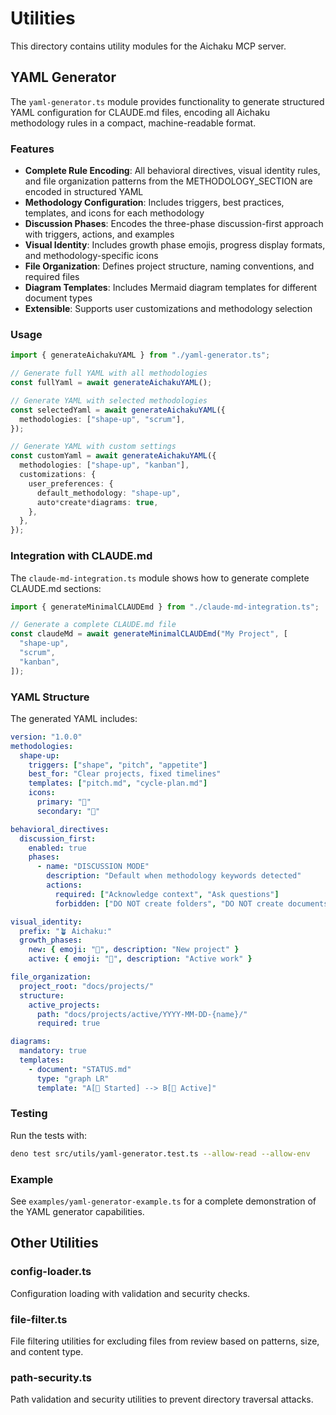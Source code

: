 # Utilities

This directory contains utility modules for the Aichaku MCP server.

## YAML Generator

The `yaml-generator.ts` module provides functionality to generate structured
YAML configuration for CLAUDE.md files, encoding all Aichaku methodology rules
in a compact, machine-readable format.

### Features

- **Complete Rule Encoding**: All behavioral directives, visual identity rules,
  and file organization patterns from the METHODOLOGY_SECTION are encoded in
  structured YAML
- **Methodology Configuration**: Includes triggers, best practices, templates,
  and icons for each methodology
- **Discussion Phases**: Encodes the three-phase discussion-first approach with
  triggers, actions, and examples
- **Visual Identity**: Includes growth phase emojis, progress display formats,
  and methodology-specific icons
- **File Organization**: Defines project structure, naming conventions, and
  required files
- **Diagram Templates**: Includes Mermaid diagram templates for different
  document types
- **Extensible**: Supports user customizations and methodology selection

### Usage

```typescript
import { generateAichakuYAML } from "./yaml-generator.ts";

// Generate full YAML with all methodologies
const fullYaml = await generateAichakuYAML();

// Generate YAML with selected methodologies
const selectedYaml = await generateAichakuYAML({
  methodologies: ["shape-up", "scrum"],
});

// Generate YAML with custom settings
const customYaml = await generateAichakuYAML({
  methodologies: ["shape-up", "kanban"],
  customizations: {
    user_preferences: {
      default_methodology: "shape-up",
      auto*create*diagrams: true,
    },
  },
});
```

### Integration with CLAUDE.md

The `claude-md-integration.ts` module shows how to generate complete CLAUDE.md
sections:

```typescript
import { generateMinimalCLAUDEmd } from "./claude-md-integration.ts";

// Generate a complete CLAUDE.md file
const claudeMd = await generateMinimalCLAUDEmd("My Project", [
  "shape-up",
  "scrum",
  "kanban",
]);
```

### YAML Structure

The generated YAML includes:

```yaml
version: "1.0.0"
methodologies:
  shape-up:
    triggers: ["shape", "pitch", "appetite"]
    best_for: "Clear projects, fixed timelines"
    templates: ["pitch.md", "cycle-plan.md"]
    icons:
      primary: "🎯"
      secondary: "🔨"

behavioral_directives:
  discussion_first:
    enabled: true
    phases:
      - name: "DISCUSSION MODE"
        description: "Default when methodology keywords detected"
        actions:
          required: ["Acknowledge context", "Ask questions"]
          forbidden: ["DO NOT create folders", "DO NOT create documents"]

visual_identity:
  prefix: "🪴 Aichaku:"
  growth_phases:
    new: { emoji: "🌱", description: "New project" }
    active: { emoji: "🌿", description: "Active work" }

file_organization:
  project_root: "docs/projects/"
  structure:
    active_projects:
      path: "docs/projects/active/YYYY-MM-DD-{name}/"
      required: true

diagrams:
  mandatory: true
  templates:
    - document: "STATUS.md"
      type: "graph LR"
      template: "A[🌱 Started] --> B[🌿 Active]"
```

### Testing

Run the tests with:

```bash
deno test src/utils/yaml-generator.test.ts --allow-read --allow-env
```

### Example

See `examples/yaml-generator-example.ts` for a complete demonstration of the
YAML generator capabilities.

## Other Utilities

### config-loader.ts

Configuration loading with validation and security checks.

### file-filter.ts

File filtering utilities for excluding files from review based on patterns,
size, and content type.

### path-security.ts

Path validation and security utilities to prevent directory traversal attacks.

